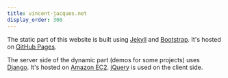 ```yaml
---
title: vincent-jacques.net
display_order: 300
---
```

The static part of this website is built using [Jekyll](https://jekyllrb.com/) and [Bootstrap](https://v4-alpha.getbootstrap.com/).
It's hosted on [GitHub Pages](https://pages.github.com/).

The server side of the dynamic part (demos for some projects) uses [Django](https://www.djangoproject.com/).
It's hosted on [Amazon EC2](https://aws.amazon.com/ec2/).
[jQuery](http://jquery.com/) is used on the client side.
